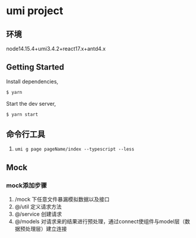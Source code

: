 # umi project

## 环境

node14.15.4+umi3.4.2+react17.x+antd4.x

## Getting Started

Install dependencies,

```bash
$ yarn
```

Start the dev server,

```bash
$ yarn start
```

## 命令行工具

1. `umi g page pageName/index --typescript --less`  

## Mock

### mock添加步骤

1. /mock 下任意文件暴漏模拟数据以及接口  
2. @/util 定义请求方法
3. @/service 创建请求
4. @/models 对请求来的结果进行预处理，通过connect使组件与model层（数据预处理层）建立连接